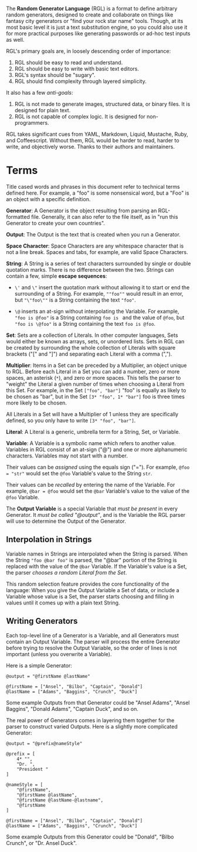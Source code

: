 The **Random Generator Language** (RGL) is a format to define arbitrary random generators, designed to create and collaborate on things like fantasy city generators or "find your rock star name" tools. Though, at its most basic level it is just a text substitution engine, so you could also use it for more practical purposes like generating passwords or ad-hoc test inputs as well.

RGL's primary goals are, in loosely descending order of importance:

1. RGL should be easy to read and understand.
2. RGL should be easy to write with basic text editors.
3. RGL's syntax should be "sugary".
4. RGL should find complexity through layered simplicity.

It also has a few _anti-goals_:

1. RGL is not made to generate images, structured data, or binary files. It is designed for plain text.
2. RGL is not capable of complex logic. It is designed for non-programmers.

RGL takes significant cues from YAML, Markdown, Liquid, Mustache, Ruby, and Coffeescript. Without them, RGL would be harder to read, harder to write, and objectively worse. Thanks to their authors and maintainers.

Terms
=====

Title cased words and phrases in this document refer to technical terms defined here. For example, a "foo" is some nonsensical word, but a "Foo" is an object with a specific definition.

**Generator**:
A Generator is the object resulting from parsing an RGL-formatted file. Generally, it can also refer to the file itself, as in "run this Generator to create your own countries".

**Output**:
The Output is the text that is created when you run a Generator.

**Space Character**:
Space Characters are any whitespace character that is not a line break. Spaces and tabs, for example, are valid Space Characters.

**String**:
A String is a series of text characters surrounded by single or double quotation marks. There is no difference between the two. Strings can contain a few, simple **escape sequences**:

- `\'` and `\"` insert the quotation mark without allowing it to start or end the surrounding of a String. For example, `""foo""` would result in an error, but `"\"foo\""` is a String containing the text `"foo"`.

- `\@` inserts an at-sign without interpolating the Variable. For example, `"foo is @foo"` is a String containing `foo is ` and the value of `@foo`, but `"foo is \@foo"` is a String containing the text `foo is @foo`.

**Set**:
Sets are a collection of Literals. In other computer languages, Sets would either be known as arrays, sets, or unordered lists. Sets in RGL can be created by surrounding the whole collection of Literals with square brackets ("[" and "]") and separating each Literal with a comma (",").

**Multiplier**:
Items in a Set can be preceded by a Multiplier, an object unique to RGL. Before each Literal in a Set you can add a number, zero or more spaces, an asterisk (`*`), and zero or more spaces. This tells the parser to "weight" the Literal a given number of times when choosing a Literal from this Set. For example, in the Set `["foo", "bar"]` "foo" is equally as likely to be chosen as "bar", but in the Set `[3* "foo", 1* "bar"]` foo is three times more likely to be chosen.

All Literals in a Set will have a Multiplier of 1 unless they are specifically defined, so you only have to write `[3* "foo", "bar"]`.

**Literal**:
A Literal is a generic, umbrella term for a String, Set, or Variable.

**Variable**:
A Variable is a symbolic name which refers to another value. Variables in RGL consist of an at-sign ("@") and one or more alphanumeric characters. Variables may not start with a number.

Their values can be _assigned_ using the equals sign ("="). For example, `@foo = "str"` would set the `@foo` Variable's value to the String `str`.

Their values can be _recalled_ by entering the name of the Variable. For example, `@bar = @foo` would set the `@bar` Variable's value to the value of the `@foo` Variable.

The **Output Variable** is a special Variable that _must be present_ in every Generator. It _must be called "@output"_, and is the Variable the RGL parser will use to determine the Output of the Generator.

Interpolation in Strings
------------------------

Variable names in Strings are interpolated when the String is parsed. When the String `"foo @bar foo"` is parsed, the "@bar" portion of the String is replaced with the value of the `@bar` Variable. If the Variable's value is a Set, the parser _chooses a random Literal from the Set_.

This random selection feature provides the core functionality of the language: When you give the Output Variable a Set of data, or include a Variable whose value is a Set, the parser starts choosing and filling in values until it comes up with a plain text String.

Writing Generators
------------------

Each top-level line of a Generator is a Variable, and all Generators must contain an Output Variable. The parser will process the entire Generator before trying to resolve the Output Variable, so the order of lines is not important (unless you overwrite a Variable).

Here is a simple Generator:

```
@output = "@firstName @lastName"

@firstName = ["Ansel", "Bilbo", "Captain", "Donald"]
@lastName = ["Adams", "Baggins", "Crunch", "Duck"]
```

Some example Outputs from that Generator could be "Ansel Adams", "Ansel Baggins", "Donald Adams", "Captain Duck", and so on.

The real power of Generators comes in layering them together for the parser to construct varied Outputs. Here is a slightly more complicated Generator:

```
@output = "@prefix@nameStyle"

@prefix = [
	4* "",
	"Dr. ",
	"President "
]

@nameStyle = [
	"@firstName",
	"@firstName @lastName",
	"@firstName @lastName-@lastname",
	"@firstName
]

@firstName = ["Ansel", "Bilbo", "Captain", "Donald"]
@lastName = ["Adams", "Baggins", "Crunch", "Duck"]
```

Some example Outputs from this Generator could be "Donald", "Bilbo Crunch", or "Dr. Ansel Duck".